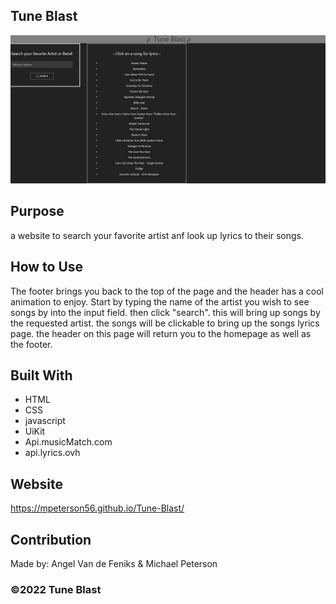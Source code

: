 ## Tune Blast
![](./assets/images/TuneBlastHeroCopy.jpg)

## Purpose
a website to search your favorite artist anf look up lyrics to their songs.

## How to Use
The footer brings you back to the top of the page and the header has a cool animation to enjoy. Start by typing the name of the artist you wish to see songs by into the input field. then click "search". this will bring up songs by the requested artist. the songs will be clickable to bring up the songs lyrics page. the header on this page will return you to the homepage as well as the footer.

## Built With
* HTML
* CSS
* javascript
* UiKit
* Api.musicMatch.com
* api.lyrics.ovh
## Website
 https://mpeterson56.github.io/Tune-Blast/

## Contribution
Made by: Angel Van de Feniks & Michael Peterson

### ©️2022 Tune Blast
